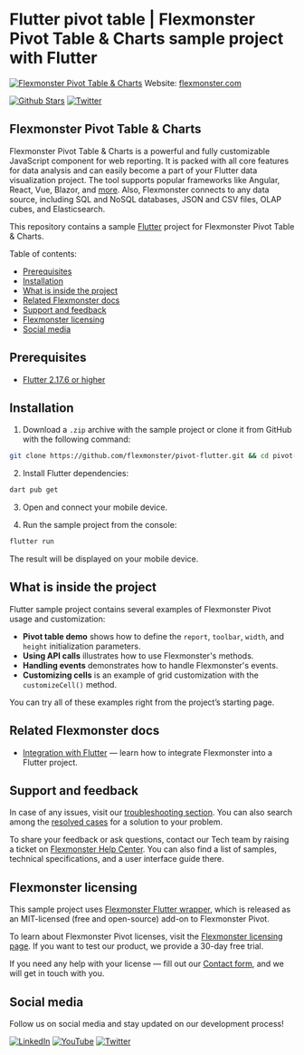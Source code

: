 # Flutter pivot table | Flexmonster Pivot Table & Charts sample project with Flutter
[![Flexmonster Pivot Table & Charts](https://static.flexmonster.com/uploads/2023/09/08090551/flutter.png)](https://www.flexmonster.com?r=sample_flutter)
Website: [flexmonster.com](https://www.flexmonster.com?r=sample_flutter)

[![Github Stars](https://img.shields.io/github/stars/flexmonster?style=social)](https://github.com/flexmonster) [![Twitter](https://img.shields.io/twitter/follow/Flexmonster?style=social)](https://twitter.com/Flexmonster)

## Flexmonster Pivot Table & Charts

Flexmonster Pivot Table & Charts is a powerful and fully customizable JavaScript component for web reporting. It is packed with all core features for data analysis and can easily become a part of your Flutter data visualization project. The tool supports popular frameworks like Angular, React, Vue, Blazor, and [more](https://www.flexmonster.com/doc/available-tutorials-integration?r=sample_flutter). Also, Flexmonster connects to any data source, including SQL and NoSQL databases, JSON and CSV files, OLAP cubes, and Elasticsearch. 

This repository contains a sample [Flutter](https://flutter.dev/) project for Flexmonster Pivot Table & Charts.

Table of contents:

* [Prerequisites](#prerequisites)
* [Installation](#installation)
* [What is inside the project](#what-is-inside-the-project)
* [Related Flexmonster docs](#related-flexmonster-docs)
* [Support and feedback](#support-and-feedback)
* [Flexmonster licensing](#flexmonster-licensing)
* [Social media](#social-media)


## Prerequisites

 - [Flutter 2.17.6 or higher](https://docs.flutter.dev/get-started/install)

## Installation

1. Download a `.zip` archive with the sample project or clone it from GitHub with the following command:

```bash
git clone https://github.com/flexmonster/pivot-flutter.git && cd pivot-flutter
```

2. Install Flutter dependencies:

```bash
dart pub get
```

3. Open and connect your mobile device.

4. Run the sample project from the console:

```bash
flutter run
``` 

The result will be displayed on your mobile device.

## What is inside the project

Flutter sample project contains several examples of Flexmonster Pivot usage and customization:

- **Pivot table demo** shows how to define the `report`, `toolbar`, `width`, and `height` initialization parameters.
- **Using API calls** illustrates how to use Flexmonster's methods.
- **Handling events** demonstrates how to handle Flexmonster's events.
- **Customizing cells** is an example of grid customization with the `customizeCell()` method.
  
You can try all of these examples right from the project’s starting page.

## Related Flexmonster docs

- [Integration with Flutter](https://www.flexmonster.com/doc/integration-with-flutter?r=sample_flutter) — learn how to integrate Flexmonster into a Flutter project.

## Support and feedback

In case of any issues, visit our [troubleshooting section](https://www.flexmonster.com/doc/typical-errors?r=sample_flutter). You can also search among the [resolved cases](https://www.flexmonster.com/technical-support?r=sample_flutter) for a solution to your problem.

To share your feedback or ask questions, contact our Tech team by raising a ticket on [Flexmonster Help Center](https://www.flexmonster.com/help-center?r=sample_flutter). You can also find a list of samples, technical specifications, and a user interface guide there.

## Flexmonster licensing

This sample project uses [Flexmonster Flutter wrapper](https://github.com/flexmonster/flutter-flexmonster), which is released as an MIT-licensed (free and open-source) add-on to Flexmonster Pivot.

To learn about Flexmonster Pivot licenses, visit the [Flexmonster licensing page](https://www.flexmonster.com/pivot-table-editions-and-pricing?r=sample_flutter). 
If you want to test our product, we provide a 30-day free trial.

If you need any help with your license — fill out our [Contact form](https://www.flexmonster.com/contact-our-team?r=sample_flutter), and we will get in touch with you.

## Social media

Follow us on social media and stay updated on our development process!

[![LinkedIn](https://img.shields.io/badge/LinkedIn-blue?style=for-the-badge&logo=linkedin&logoColor=white)](https://linkedin.com/company/flexmonster) [![YouTube](https://img.shields.io/badge/YouTube-red?style=for-the-badge&logo=youtube&logoColor=white)](https://youtube.com/user/FlexMonsterPivot) [![Twitter](https://img.shields.io/badge/Twitter-blue?style=for-the-badge&logo=twitter&logoColor=white)](https://twitter.com/flexmonster)
